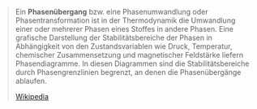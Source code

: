 > Ein **Phasenübergang** bzw. eine Phasenumwandlung oder Phasentransformation ist in der Thermodynamik die Umwandlung einer oder mehrerer Phasen eines Stoffes in andere Phasen. Eine grafische Darstellung der Stabilitätsbereiche der Phasen in Abhängigkeit von den Zustandsvariablen wie Druck, Temperatur, chemischer Zusammensetzung und magnetischer Feldstärke liefern Phasendiagramme. In diesen Diagrammen sind die Stabilitätsbereiche durch Phasengrenzlinien begrenzt, an denen die Phasenübergänge ablaufen.
>
> [Wikipedia](https://de.wikipedia.org/wiki/Phasen%C3%BCbergang)